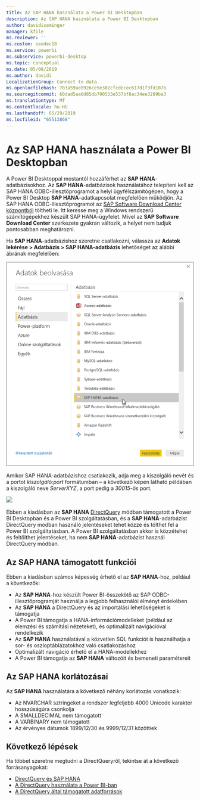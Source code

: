 ```yaml
---
title: Az SAP HANA használata a Power BI Desktopban
description: Az SAP HANA használata a Power BI Desktopban
author: davidiseminger
manager: kfile
ms.reviewer: ''
ms.custom: seodec18
ms.service: powerbi
ms.subservice: powerbi-desktop
ms.topic: conceptual
ms.date: 05/08/2019
ms.author: davidi
LocalizationGroup: Connect to data
ms.openlocfilehash: 7b3a59ae8926ce5e302cfcdecec617d1f3fd107b
ms.sourcegitcommit: 60dad5aa0d85db790553e537bf8ac34ee3289ba3
ms.translationtype: MT
ms.contentlocale: hu-HU
ms.lasthandoff: 05/29/2019
ms.locfileid: "65513868"
---
```

# <a name="use-sap-hana-in-power-bi-desktop"></a>Az SAP HANA használata a Power BI Desktopban
A Power BI Desktoppal mostantól hozzáférhet az **SAP HANA**-adatbázisokhoz. Az **SAP HANA**-adatbázisok használatához telepíteni kell az SAP HANA ODBC-illesztőprogramot a helyi ügyfélszámítógépen, hogy a Power BI Desktop **SAP HANA**-adatkapcsolat megfelelően működjön. Az SAP HANA ODBC-illesztőprogramot az [SAP Software Download Center központból](https://support.sap.com/swdc) töltheti le. Itt keresse meg a Windows rendszerű számítógépekhez készült SAP HANA-ügyfelet. Mivel az **SAP Software Download Center** szerkezete gyakran változik, a helyet nem tudjuk pontosabban meghatározni.

Ha **SAP HANA**-adatbázishoz szeretne csatlakozni, válassza az **Adatok lekérése > Adatbázis > SAP HANA-adatbázis** lehetőséget az alábbi ábrának megfelelően:

![](media/desktop-sap-hana/sap-hana-1.png)

Amikor SAP HANA-adatbázishoz csatlakozik, adja meg a kiszolgáló nevét és a portot *kiszolgáló:port* formátumban – a következő képen látható példában a kiszolgáló neve *ServerXYZ*, a port pedig a *30015-ös* port.

![](media/desktop-sap-hana/sap-hana-2.png)

Ebben a kiadásban az **SAP HANA** [DirectQuery](desktop-directquery-sap-hana.md) módban támogatott a Power BI Desktopban és a Power BI szolgáltatásban, és a **SAP HANA**-adatbázist DirectQuery módban használó jelentéseket tehet közzé és tölthet fel a Power BI szolgáltatásban. A Power BI szolgáltatásban akkor is közzétehet és feltölthet jelentéseket, ha nem **SAP HANA**-adatbázist használ DirectQuery módban.

## <a name="supported-features-for-sap-hana"></a>Az SAP HANA támogatott funkciói
Ebben a kiadásban számos képesség érhető el az **SAP HANA**-hoz, például a következők:

* Az **SAP HANA**-hoz készült Power BI-összekötő az SAP ODBC-illesztőprogramját használja a legjobb felhasználói élményt érdekében
* Az **SAP HANA** a DirectQuery és az importálási lehetőségeket is támogatja
* A Power BI támogatja a HANA-információmodelleket (például az elemzési és számítási nézeteket), és optimalizált navigációval rendelkezik
* Az **SAP HANA** használatával a közvetlen SQL funkciót is használhatja a sor- és oszloptáblázatokhoz való csatlakozáshoz
* Optimalizált navigáció érhető el a HANA-modellekhez
* A Power BI támogatja az **SAP HANA** változóit és bemeneti paramétereit

## <a name="limitations-of-sap-hana"></a>Az SAP HANA korlátozásai
Az **SAP HANA** használatára a következő néhány korlátozás vonatkozik:

* Az NVARCHAR sztringeket a rendszer legfeljebb 4000 Unicode karakter hosszúságúra csonkolja
* A SMALLDECIMAL nem támogatott
* A VARBINARY nem támogatott
* Az érvényes dátumok 1899/12/30 és 9999/12/31 közöttiek


## <a name="next-steps"></a>Következő lépések
Ha többet szeretne megtudni a DirectQueryről, tekintse át a következő forrásanyagokat:

* [DirectQuery és SAP HANA](desktop-directquery-sap-hana.md)
* [A DirectQuery használata a Power BI-ban](desktop-directquery-about.md)
* [A DirectQuery által támogatott adatforrások](desktop-directquery-data-sources.md)

